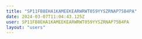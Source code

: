 ```yaml
---
title: "SP11FB8EHA1KAMEEKEARWRWT059YYSZRNAP75B4PA"
date: 2024-03-07T11:04:43.125Z
user: SP11FB8EHA1KAMEEKEARWRWT059YYSZRNAP75B4PA
layout: "users"
---
```

    